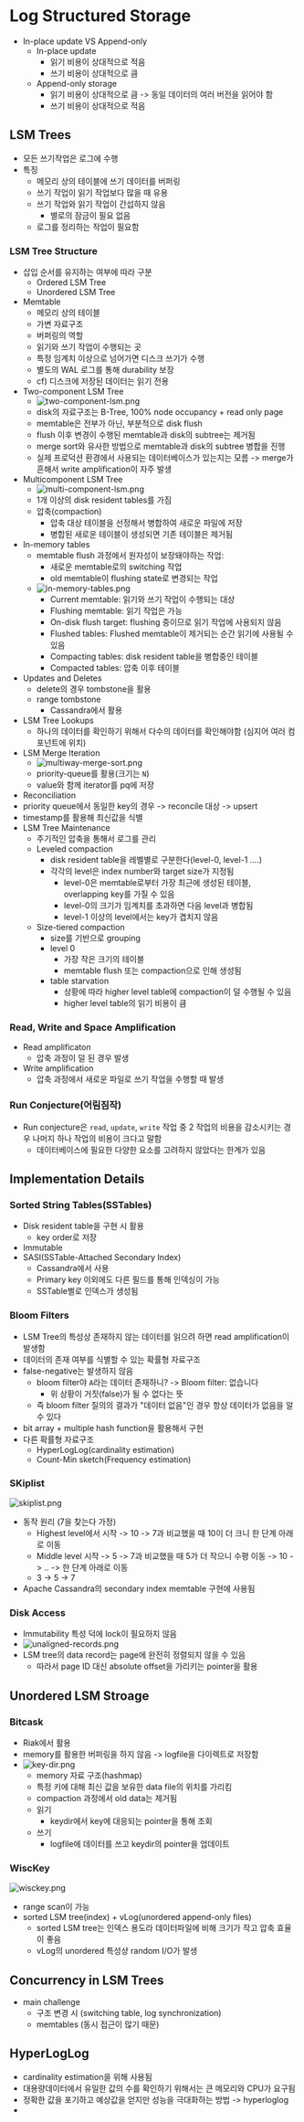 # Log Structured Storage 
- In-place update VS Append-only 
  - In-place update
    - 읽기 비용이 상대적으로 적음 
    - 쓰기 비용이 상대적으로 큼 
  - Append-only storage 
    - 읽기 비용이 상대적으로 큼 -> 동일 데이터의 여러 버전을 읽어야 함 
    - 쓰기 비용이 상대적으로 적음 
## LSM Trees 
- 모든 쓰기작업은 로그에 수행 
- 특징 
  - 메모리 상의 테이블에 쓰기 데이터를 버퍼링 
  - 쓰기 작업이 읽기 작업보다 많을 때 유용 
  - 쓰기 작업와 읽기 작업이 간섭하지 않음 
    - 별로의 잠금이 필요 없음
  - 로그를 정리하는 작업이 필요함
### LSM Tree Structure 
- 삽입 순서를 유지하는 여부에 따라 구분 
  - Ordered LSM Tree 
  - Unordered LSM Tree 
- Memtable 
  - 메모리 상의 테이블
  - 가변 자료구조 
  - 버퍼링의 역할 
  - 읽기와 쓰기 작업이 수행되는 곳 
  - 특정 임계치 이상으로 넘어가면 디스크 쓰기가 수행 
  - 별도의 WAL 로그를 통해 durability 보장 
  - cf) 디스크에 저장된 데이터는 읽기 전용 
- Two-component LSM Tree 
  - ![two-component-lsm.png](two-component-lsm.png)
  - disk의 자료구조는 B-Tree, 100% node occupancy + read only page 
  - memtable은 전부가 아닌, 부분적으로 disk flush 
  - flush 이후 변경이 수행된 memtable과 disk의 subtree는 제거됨 
  - merge sort와 유사한 방법으로 memtable과 disk의 subtree 병합을 진행 
  - 실제 프로덕션 환경에서 사용되는 데이터베이스가 있는지는 모름 -> merge가 흔해서 write amplification이 자주 발생 
- Multicomponent LSM Tree 
  - ![multi-component-lsm.png](multi-component-lsm.png) 
  - 1개 이상의 disk resident tables를 가짐 
  - 압축(compaction)
    - 압축 대상 테이블을 선정해서 병합하여 새로운 파일에 저장 
    - 병합된 새로운 테이블이 생성되면 기존 테이블은 제거됨 
- In-memory tables 
  - memtable flush 과정에서 원자성이 보장돼야하는 작업: 
    - 새로운 memtable로의 switching 작업 
    - old memtable이 flushing state로 변경되는 작업 
  - ![in-memory-tables.png](in-memory-tables.png)
    - Current memtable: 읽기와 쓰기 작업이 수행되는 대상 
    - Flushing memtable: 읽기 작업은 가능 
    - On-disk flush target: flushing 중이므로 읽기 작업에 사용되지 않음 
    - Flushed tables: Flushed memtable이 제거되는 순간 읽기에 사용될 수 있음 
    - Compacting tables: disk resident table을 병합중인 테이블 
    - Compacted tables: 압축 이후 테이블 
- Updates and Deletes 
  - delete의 경우 tombstone을 활용 
  - range tombstone 
    - Cassandra에서 활용 
- LSM Tree Lookups
  - 하나의 데이터를 확인하기 위해서 다수의 데이터를 확인해야함 (심지어 여러 컴포넌트에 위치)
- LSM Merge Iteration 
  - ![multiway-merge-sort.png](multiway-merge-sort.png)
  - priority-queue를 활용(크기는 `N`)
  - value와 함께 iterator를 pq에 저장
-  Reconciliation 
  - priority queue에서 동일한 key의 경우 -> reconcile 대상 -> upsert 
  - timestamp를 활용해 최신값을 식별 
- LSM Tree Maintenance 
  - 주기적인 압축을 통해서 로그를 관리 
  - Leveled compaction 
    - disk resident table을 레벨별로 구분한다(level-0, level-1 ....)
    - 각각의 level은 index number와 target size가 지정됨 
      - level-0은 memtable로부터 가장 최근에 생성된 테이블, overlapping key를 가질 수 있음 
      - level-0의 크기가 임계치를 초과하면 다음 level과 병합됨 
      - level-1 이상의 level에서는 key가 겹치지 않음 
  - Size-tiered compaction
    - size를 기반으로 grouping 
    - level 0
      - 가장 작은 크기의 테이블 
      - memtable flush 또는 compaction으로 인해 생성됨 
    - table starvation 
      - 상황에 따라 higher level table에 compaction이 덜 수행될 수 있음 
      - higher level table의 읽기 비용이 큼

### Read, Write and Space Amplification 
- Read amplificaton 
  - 압축 과정이 덜 된 경우 발생 
- Write amplification 
  - 압축 과정에서 새로운 파일로 쓰기 작업을 수행할 때 발생 
### Run Conjecture(어림짐작)
- Run conjecture은 `read`, `update`, `write` 작업 중 2 작업의 비용을 감소시키는 경우 나머지 하나 작업의 비용이 크다고 말함 
  - 데이터베이스에 필요한 다양한 요소를 고려하지 않았다는 한계가 있음 

## Implementation Details 
### Sorted String Tables(SSTables)
- Disk resident table을 구현 시 활용
  - key order로 저장 
- Immutable 
- SASI(SSTable-Attached Secondary Index) 
  - Cassandra에서 사용 
  - Primary key 이외에도 다른 필드를 통해 인덱싱이 가능
  - SSTable별로 인덱스가 생성됨 
### Bloom Filters 
- LSM Tree의 특성상 존재하지 않는 데이터를 읽으려 하면 read amplification이 발생함
- 데이터의 존재 여부를 식별할 수 있는 확률형 자료구조 
- false-negative는 발생하지 않음 
  - bloom filter야 `A`라는 데이터 존재하니? -> Bloom filter: 없습니다 
    - 위 상황이 거짓(false)가 될 수 없다는 뜻 
  - 즉 bloom filter 질의의 결과가 "데이터 없음"인 경우 항상 데이터가 없음을 알 수 있다 
- bit array + multiple hash function을 활용해서 구현 
- 다른 확률형 자료구조 
  - HyperLogLog(cardinality estimation)
  - Count-Min sketch(Frequency estimation)
### SKiplist 
![skiplist.png](skiplist.png)
- 동작 원리 (7을 찾는다 가정)
  - Highest level에서 시작 -> 10 -> 7과 비교했을 때 10이 더 크니 한 단계 아래로 이동 
  - Middle level 시작 -> 5 -> 7과 비교했을 때 5가 더 작으니 수평 이동 -> 10 -> .. -> 한 단계 아래로 이동 
  - 3 -> 5 -> 7
- Apache Cassandra의 secondary index memtable 구현에 사용됨 
### Disk Access 
- Immutability 특성 덕에 lock이 필요하지 않음
- ![unaligned-records.png](unaligned-records.png)
- LSM tree의 data record는 page에 완전히 정렬되지 않을 수 있음 
  - 따라서 page ID 대신 absolute offset을 가리키는 pointer을 활용 

## Unordered LSM Stroage 
### Bitcask 
- Riak에서 활용 
- memory를 활용한 버퍼링을 하지 않음 -> logfile을 다이렉트로 저장함
- ![key-dir.png](key-dir.png)
  - memory 자료 구조(hashmap) 
  - 특정 키에 대해 최신 값을 보유한 data file의 위치를 가리킴 
  - compaction 과정에서 old data는 제거됨 
  - 읽기 
    - keydir에서 key에 대응되는 pointer을 통해 조회 
  - 쓰기 
    - logfile에 데이터를 쓰고 keydir의 pointer을 업데이트 
### WiscKey 
![wisckey.png](wisckey.png)
- range scan이 가능 
- sorted LSM tree(index) + vLog(unordered append-only files)
  - sorted LSM tree는 인덱스 용도라 데이터파일에 비해 크기가 작고 압축 효율이 좋음 
  - vLog의 unordered 특성상 random I/O가 발생 

## Concurrency in LSM Trees 
- main challenge 
  - 구조 변경 시 (switching table, log synchronization)
  - memtables (동시 접근이 많기 때문)

## HyperLogLog
- cardinality estimation을 위해 사용됨 
- 대용량데이터에서 유일한 값의 수를 확인하기 위해서는 큰 메모리와 CPU가 요구됨 
- 정확한 값을 포기하고 예상값을 얻지만 성능을 극대화하는 방법 -> hyperloglog
- 
